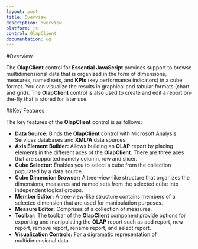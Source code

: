 ```yaml
---
layout: post
title: Overview
description: overview
platform: js
control: OlapClient
documentation: ug
---
```


#Overview

The **OlapClient** control for **Essential JavaScript** provides support to browse multidimensional data that is organized in the form of dimensions, measures, named sets, and **KPIs** (key performance indicators) in a cube format. You can visualize the results in graphical and tabular formats (chart and grid). The **OlapClient** control is also used to create and edit a report on-the-fly that is stored for later use.

##Key Features

The key features of the **OlapClient** control is as follows:

* **Data Source:** Binds the **OlapClient** control with Microsoft Analysis Services databases and **XML/A** data sources.
* **Axis Element Builder:** Allows building an **OLAP** report by placing elements in the different axes of the **OlapClient**. There are three axes that are supported namely column, row and slicer.
* **Cube Selector:** Enables you to select a cube from the collection populated by a data source.
* **Cube Dimension Browser:** A tree-view-like structure that organizes the dimensions, measures and named sets from the selected cube into independent logical groups.
* **Member Editor:** A tree-view-like structure contains members of a selected dimension that are used for manipulation purposes.
* **Measure Editor:** Comprises of a collection of measures.
* **Toolbar:** The toolbar of the **OlapClient** component provide options for exporting and manipulating the **OLAP** report such as add report, new report, remove report, rename report, and select report.
* **Visualization Controls:** For a digramatic representation of multidimensional data.



